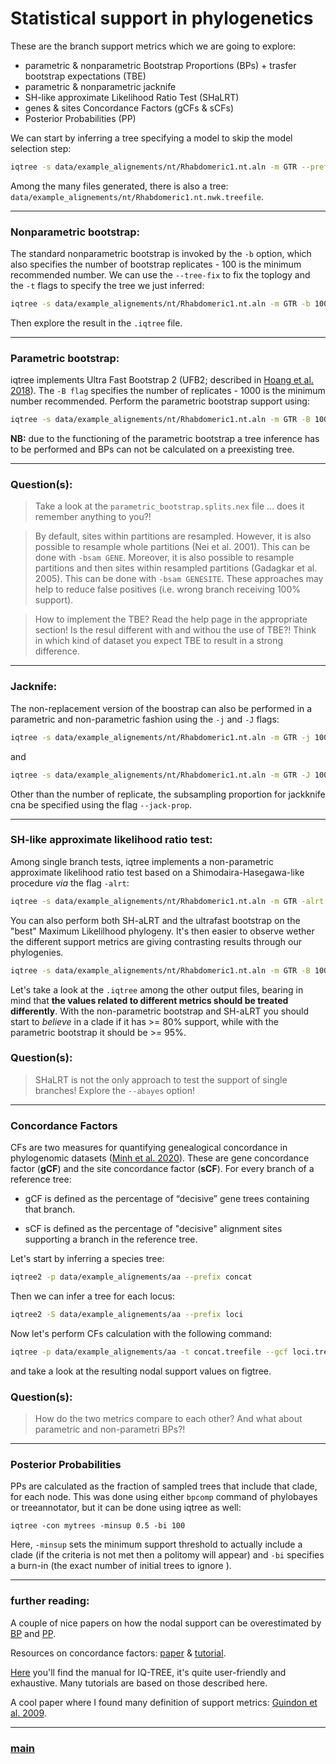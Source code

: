 # Statistical support in phylogenetics

These are the branch support metrics which we are going to explore:

- parametric & nonparametric Bootstrap Proportions (BPs) + trasfer bootstrap expectations (TBE)
- parametric & nonparametric jacknife
- SH-like approximate Likelihood Ratio Test (SHaLRT)
- genes & sites Concordance Factors (gCFs & sCFs)
- Posterior Probabilities (PP)

We can start by inferring a tree specifying a model to skip the model selection step:

```bash
iqtree -s data/example_alignements/nt/Rhabdomeric1.nt.aln -m GTR --prefix data/example_alignements/nt/Rhabdomeric1.nt
```

Among the many files generated, there is also a tree: ```data/example_alignements/nt/Rhabdomeric1.nt.nwk.treefile```.

 ---

### Nonparametric bootstrap:

The standard nonparametric bootstrap is invoked by the ```-b``` option, which also specifies the number of bootstrap replicates - 100 is the minimum recommended number. We can use the ```--tree-fix``` to fix the toplogy and the ```-t``` flags to specify the tree we just inferred:

```bash
iqtree -s data/example_alignements/nt/Rhabdomeric1.nt.aln -m GTR -b 100 --prefix data/example_alignements/nt/nonparamet_bootstrap  -t data/example_alignements/nt/Rhabdomeric1.nt.treefile --tree-fix
```

Then explore the result in the ```.iqtree``` file.

---

### Parametric bootstrap:

iqtree implements Ultra Fast Bootstrap 2 (UFB2; described in [Hoang et al. 2018](https://academic.oup.com/mbe/article/35/2/518/4565479)). The ```-B flag``` specifies the number of replicates - 1000 is the minimum number recommended. Perform the parametric bootstrap support using:

```bash
iqtree -s data/example_alignements/nt/Rhabdomeric1.nt.aln -m GTR -B 1000 --prefix data/example_alignements/nt/parametric_bootstrap
```

__NB:__ due to the functioning of the parametric bootstrap a tree inference has to be performed and BPs can not be calculated on a preexisting tree.

---

### Question(s):

> Take a look at the  ```parametric_bootstrap.splits.nex``` file ... does it remember anything to you?!

> By default, sites within partitions are resampled. However, it is also possible to resample whole partitions (Nei et al. 2001). This can be done with ```-bsam GENE```. Moreover, it is also possible to resample partitions and then sites within resampled partitions (Gadagkar et al. 2005). This can be done with ```-bsam GENESITE```. These approaches may help to reduce false positives (i.e. wrong branch receiving 100% support). 

> How to implement the TBE? Read the help page in the appropriate section! Is the resul different with and withou the use of TBE?! Think in which kind of dataset you expect TBE to result in a strong difference.

--- 

### Jacknife:

The non-replacement version of the boostrap can also be performed in a parametric and non-parametric fashion using the ```-j``` and ```-J``` flags:

```bash
iqtree -s data/example_alignements/nt/Rhabdomeric1.nt.aln -m GTR -j 100 --prefix data/example_alignements/nt/nonparamet_jacknife
```

and

```bash
iqtree -s data/example_alignements/nt/Rhabdomeric1.nt.aln -m GTR -J 1000 --prefix data/example_alignements/nt/parametric_jacknife
```

Other than the number of replicate, the subsampling proportion for jackknife cna be specified using the flag ```--jack-prop```.

--- 

### SH-like approximate likelihood ratio test:

Among single branch tests, iqtree implements a non-parametric approximate likelihood ratio test based on a Shimodaira-Hasegawa-like procedure _via_ the flag ```-alrt```:

```bash
iqtree -s data/example_alignements/nt/Rhabdomeric1.nt.aln -m GTR -alrt 1000 --prefix data/example_alignements/nt/alrt
```

You can also perform both SH-aLRT and the ultrafast bootstrap on the "best" Maximum Likelilhood phylogeny. It's then easier to observe wether the different support metrics are giving contrasting results through our phylogenies.

```bash
iqtree -s data/example_alignements/nt/Rhabdomeric1.nt.aln -m GTR -B 1000 -alrt 1000 --prefix data/example_alignements/nt/cobined_supports
```

Let's take a look at the ```.iqtree``` among the other output files, bearing in mind that __the values related to different metrics should be treated differently__. With the non-parametric bootstrap and SH-aLRT you should start to _believe_ in a clade if it has >= 80% support, while with the parametric bootstrap it should be >= 95%.

### Question(s):

> SHaLRT is not the only approach to test the support of single branches! Explore the ```--abayes``` option!

--- 

### Concordance Factors

CFs are two measures for quantifying genealogical concordance in phylogenomic datasets ([Minh et al. 2020](https://academic.oup.com/mbe/article/37/9/2727/5828940)). These are gene concordance factor (**gCF**) and the site concordance factor (**sCF**). For every branch of a reference tree:

- gCF is defined as the percentage of “decisive” gene trees containing that branch. 

- sCF is defined as the percentage of "decisive" alignment sites supporting a branch in the reference tree. 

Let's start by inferring a species tree:

```bash
iqtree2 -p data/example_alignements/aa --prefix concat
```

Then we can infer a tree for each locus:

```bash
iqtree2 -S data/example_alignements/aa --prefix loci
```

Now let's perform CFs calculation with the following command:

```bash
iqtree -p data/example_alignements/aa -t concat.treefile --gcf loci.treefile --scf 100 --prefix concord
```
and take a look at the resulting nodal support values on figtree. 

### Question(s):

> How do the two metrics compare to each other? And what about parametric and non-parametri BPs?!

--- 

### Posterior Probabilities

PPs are calculated as the fraction of sampled trees that include that clade, for each node. This was done using either ```bpcomp``` command of phylobayes or treeannotator, but it can be done using iqtree as well:

```iqtree -con mytrees -minsup 0.5 -bi 100```

Here, ```-minsup``` sets the minimum support threshold to actually include a clade (if the criteria is not met then a politomy will appear) and ```-bi``` specifies a burn-in (the exact number of initial trees to ignore ).

--- 

### further reading: 

A couple of nice papers on how the nodal support can be overestimated by [BP](https://doi.org/10.1016/j.ympev.2014.01.018) and [PP](https://doi.org/10.1080/10635150590924208). 

Resources on concordance factors: [paper](https://www.biorxiv.org/content/10.1101/487801v2) & [tutorial](http://www.robertlanfear.com/blog/files/concordance_factors.html).

[Here](http://www.iqtree.org/doc/iqtree-doc.pdf) you'll find the manual for IQ-TREE, it's quite user-friendly and exhaustive. Many tutorials are based on those described here.

A cool paper where I found many definition of support metrics: [Guindon et al. 2009](https://doi.org/10.1007/978-1-59745-251-9_6).

---

### [main](https://github.com/for-giobbe/MP25/tree/main)